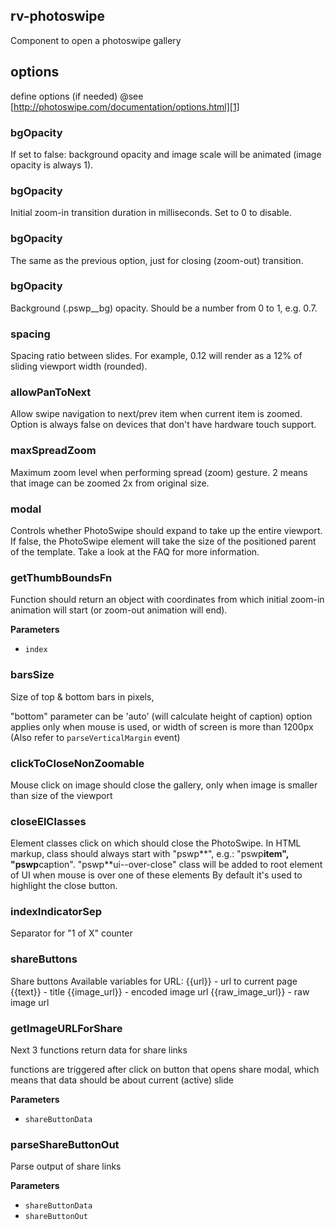 <!-- Generated by documentation.js. Update this documentation by updating the source code. -->

## rv-photoswipe

Component to open a photoswipe gallery

## options

define options (if needed) @see [http://photoswipe.com/documentation/options.html][1]

### bgOpacity

If set to false: background opacity and image scale will be animated (image opacity is always 1).

### bgOpacity

Initial zoom-in transition duration in milliseconds. Set to 0 to disable.

### bgOpacity

The same as the previous option, just for closing (zoom-out) transition.

### bgOpacity

Background (.pswp\_\_bg) opacity. Should be a number from 0 to 1, e.g. 0.7.

### spacing

Spacing ratio between slides. For example, 0.12 will render as a 12% of sliding viewport width (rounded).

### allowPanToNext

Allow swipe navigation to next/prev item when current item is zoomed. Option is always false on devices that don't have hardware touch support.

### maxSpreadZoom

Maximum zoom level when performing spread (zoom) gesture. 2 means that image can be zoomed 2x from original size.

### modal

Controls whether PhotoSwipe should expand to take up the entire viewport.
If false, the PhotoSwipe element will take the size of the positioned parent of the template.
Take a look at the FAQ for more information.

### getThumbBoundsFn

Function should return an object with coordinates from which initial zoom-in animation will start (or zoom-out animation will end).

**Parameters**

-   `index`  

### barsSize

Size of top & bottom bars in pixels,

"bottom" parameter can be 'auto' (will calculate height of caption)
option applies only when mouse is used,
or width of screen is more than 1200px
(Also refer to `parseVerticalMargin` event)

### clickToCloseNonZoomable

Mouse click on image should close the gallery,
only when image is smaller than size of the viewport

### closeElClasses

Element classes click on which should close the PhotoSwipe.
In HTML markup, class should always start with "pswp**", e.g.: "pswp**item", "pswp**caption".
"pswp**ui--over-close" class will be added to root element of UI when mouse is over one of these elements
By default it's used to highlight the close button.

### indexIndicatorSep

Separator for "1 of X" counter

### shareButtons

Share buttons
Available variables for URL:
{{url}}             - url to current page
{{text}}            - title
{{image_url}}       - encoded image url
{{raw_image_url}}   - raw image url

### getImageURLForShare

Next 3 functions return data for share links

functions are triggered after click on button that opens share modal,
which means that data should be about current (active) slide

**Parameters**

-   `shareButtonData`  

### parseShareButtonOut

Parse output of share links

**Parameters**

-   `shareButtonData`  
-   `shareButtonOut`  

[1]: http://photoswipe.com/documentation/options.html
